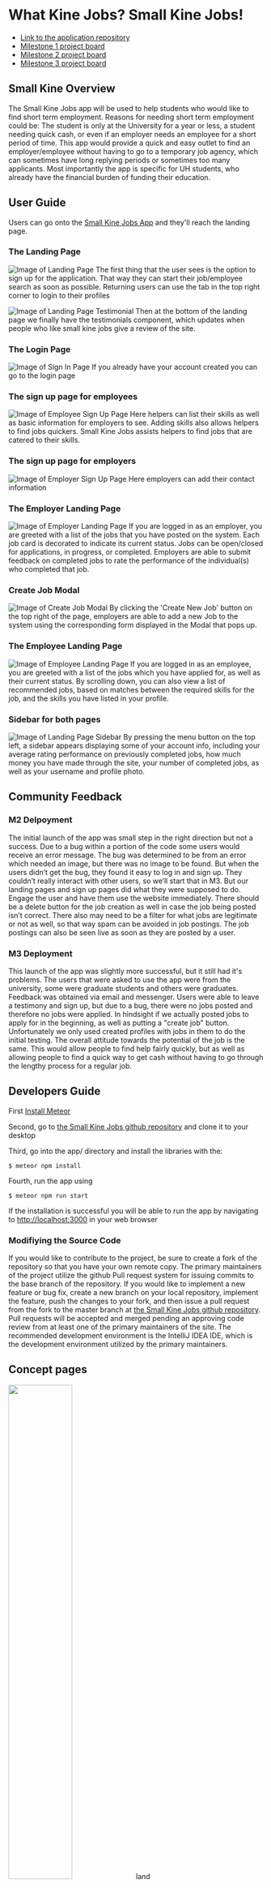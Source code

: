 # What Kine Jobs? Small Kine Jobs!

* [Link to the application repository](https://github.com/smallkinejobs/application)
* [Milestone 1 project board](https://github.com/smallkinejobs/application/projects/1)
* [Milestone 2 project board](https://github.com/smallkinejobs/application/projects/2)
* [Milestone 3 project board](https://github.com/smallkinejobs/application/projects/3)

## Small Kine Overview
The Small Kine Jobs app will be used to help students who would like to find short term employment. Reasons for needing short term employment could be: The student is only at the University for a year or less, a student needing quick cash, or even if an employer needs an employee for a short period of time. This app would provide a quick and easy outlet to find an employer/employee without having to go to a temporary job agency, which can sometimes have long replying periods or sometimes too many applicants. 
Most importantly the app is specific for UH students, who already have the financial burden of funding their education.

## User Guide
Users can go onto the [Small Kine Jobs App](http://smallkinejobs.meteorapp.com/) and they'll reach the landing page.

### The Landing Page
![Image of Landing Page](/images/landingpagedraft2.PNG)
The first thing that the user sees is the option to sign up for the application. That way they can start their job/employee search as soon as possible. Returning users can use the tab in the top right corner to login to their profiles

![Image of Landing Page Testimonial](/images/landingpagetestimonialsdraft.PNG)
Then at the bottom of the landing page we finally have the testimonials component, which updates when people who like small kine jobs give a review of the site. 

### The Login Page
![Image of Sign In Page](/images/sign_in.png)
If you already have your account created you can go to the login page

### The sign up page for employees

![Image of Employee Sign Up Page](/images/employeesignupdraft.PNG)
Here helpers can list their skills as well as basic information for employers to see. Adding skills also allows helpers to find jobs quickers. Small Kine Jobs assists helpers to find jobs that are catered to their skills.

### The sign up page for employers

![Image of Employer Sign Up Page](/images/employersignupdraft.PNG)
Here employers can add their contact information


### The Employer Landing Page
![Image of Employer Landing Page](/images/employer_landing.png)
If you are logged in as an employer, you are greeted with a list of the jobs that you have posted on the system. Each job card is decorated to indicate its current status. Jobs can be open/closed for applications, in progress, or completed. Employers are able to submit feedback on completed jobs to rate the performance of the individual(s) who completed that job.

### Create Job Modal
![Image of Create Job Modal](/images/pos_job_modal.png)
By clicking the 'Create New Job' button on the top right of the page, employers are able to add a new Job to the system using the corresponding form displayed in the Modal that pops up.

### The Employee Landing Page
![Image of Employee Landing Page](/images/employee_landing.png)
If you are logged in as an employee, you are greeted with a list of the jobs which you have applied for, as well as their current status. By scrolling down, you can also view a list of recommended jobs, based on matches between the required skills for the job, and the skills you have listed in your profile.

### Sidebar for both pages
![Image of Landing Page Sidebar](/images/landing_sidebar.png)
By pressing the menu button on the top left, a sidebar appears displaying some of your account info, including your average rating performance on previously completed jobs, how much money you have made through the site, your number of completed jobs, as well as your username and profile photo.

## Community Feedback

### M2 Delpoyment
The initial launch of the app was small step in the right direction but not a success. Due to a bug within a portion of the code some users would receive an error message. The bug was determined to be from an error which needed an image, but there was no image to be found. But when the users didn’t get the bug, they found it easy to log in and sign up. They couldn’t really interact with other users, so we’ll start that in M3. But our landing pages and sign up pages did what they were supposed to do. Engage the user and have them use the website immediately. There should be a delete button for the job creation as well in case the job being posted isn’t correct. There also may need to be a filter for what jobs are legitimate or not as well, so that way spam can be avoided in job postings. The job postings can also be seen live as soon as they are posted by a user. 

### M3 Deployment
This launch of the app was slightly more successful, but it still had it's problems. The users that were asked to use the app were from the university, some were graduate students and others were graduates. Feedback was obtained via email and messenger. Users were able to leave a testimony and sign up, but due to a bug, there were no jobs posted and therefore no jobs were applied. In hindsight if we actually posted jobs to apply for in the beginning, as well as putting a "create job" button. Unfortunately we only used created profiles with jobs in them to do the initial testing. The overall attitude towards the potential of the job is the same. This would allow people to find help fairly quickly, but as well as allowing people to find a quick way to get cash without having to go through the lengthy process for a regular job.

## Developers Guide 
First [Install Meteor](https://www.meteor.com/install)

Second, go to [the Small Kine Jobs github repository](https://github.com/smallkinejobs/application) and clone it to your desktop

Third, go into the app/ directory and install the libraries with the:
```
$ meteor npm install
```
Fourth, run the app using 
```
$ meteor npm run start
```
If the installation is successful you will be able to run the app by navigating to [http://localhost:3000](http://localhost:3000) in your web browser

### Modifiying the Source Code

If you would like to contribute to the project, be sure to create a fork of the repository so that you have your own remote copy. The primary maintainers of the project utilize the github Pull request system for issuing commits to the base branch of the repository. If you would like to implement a new feature or bug fix, create a new branch on your local repository, implement the feature, push the changes to your fork, and then issue a pull request from the fork to the master branch at [the Small Kine Jobs github repository](https://github.com/smallkinejobs/application). Pull requests will be accepted and merged pending an approving code review from at least one of the primary maintainers of the site. The recommended development environment is the IntelliJ IDEA IDE, which is the development environment utilized by the primary maintainers.

## Concept pages
<img height="50%" width="50%" src = "/images/Landing.jpeg">land
<img height="50%" width="50%" src = "/images/Profile.jpg">
<img height="50%" width="50%" src = "/images/Search.jpg">
<img height="50%" width="50%" src = "/images/SignIn.jpg">
<img height="50%" width="50%" src = "/images/UserEmployee.jpg">
<img height="50%" width="50%" src = "/images/UserEmployer.jpg">
<img height="50%" width="50%" src = "/images/UserEmployerEmployee.jpg">

## Application models
<img height="50%" width="50%" src = "/images/models.jpg">
